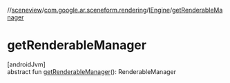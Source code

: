 //[sceneview](../../../index.md)/[com.google.ar.sceneform.rendering](../index.md)/[IEngine](index.md)/[getRenderableManager](get-renderable-manager.md)

# getRenderableManager

[androidJvm]\
abstract fun [getRenderableManager](get-renderable-manager.md)(): RenderableManager
